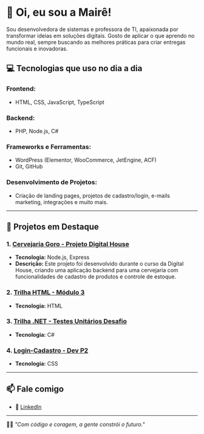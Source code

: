 # 👋 Oi, eu sou a Mairê!

Sou desenvolvedora de sistemas e professora de TI, apaixonada por transformar ideias em soluções digitais. Gosto de aplicar o que aprendo no mundo real, sempre buscando as melhores práticas para criar entregas funcionais e inovadoras.

## 💻 Tecnologias que uso no dia a dia

### **Frontend:**
- HTML, CSS, JavaScript, TypeScript

### **Backend:**
- PHP, Node.js, C#

### **Frameworks e Ferramentas:**
- WordPress (Elementor, WooCommerce, JetEngine, ACF)
- Git, GitHub

### **Desenvolvimento de Projetos:**
- Criação de landing pages, projetos de cadastro/login, e-mails marketing, integrações e muito mais.

---

## 🚀 Projetos em Destaque

### 1. **[Cervejaria Goro - Projeto Digital House](https://github.com/Zer0iUm/cervejaria-goro)**
- **Tecnologia:** Node.js, Express
- **Descrição:** Este projeto foi desenvolvido durante o curso da Digital House, criando uma aplicação backend para uma cervejaria com funcionalidades de cadastro de produtos e controle de estoque.

### 2. **[Trilha HTML - Módulo 3](https://github.com/mairefm/trilha-html-modulo-3)**
- **Tecnologia:** HTML

### 3. **[Trilha .NET - Testes Unitários Desafio](https://github.com/mairefm/trilha-net-testes-unitarios-desafio)**
- **Tecnologia:** C#

### 4. **[Login-Cadastro - Dev P2](https://github.com/mairefm/Login-Cadastro-Dev-P2)**
- **Tecnologia:** CSS

---

## 📫 Fale comigo

- 💼 [LinkedIn](https://www.linkedin.com/in/maire-malheiros-ti/)

---

🧙‍♀️ *"Com código e coragem, a gente constrói o futuro."*

